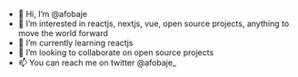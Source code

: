 - 👋 Hi, I’m @afobaje
- 👀 I’m interested in reactjs, nextjs, vue, open source projects, anything to move the world forward
- 🌱 I’m currently learning reactjs
- 💞️ I’m looking to collaborate on open source projects
- 📫 You can reach me on twitter @afobaje_

<!---
afobaje/afobaje is a ✨ special ✨ repository because its `README.md` (this file) appears on your GitHub profile.
You can click the Preview link to take a look at your changes.
--->
